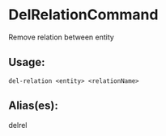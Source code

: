 # DelRelationCommand
Remove relation between entity
## Usage:
```
del-relation <entity> <relationName>
```
## Alias(es):
delrel
